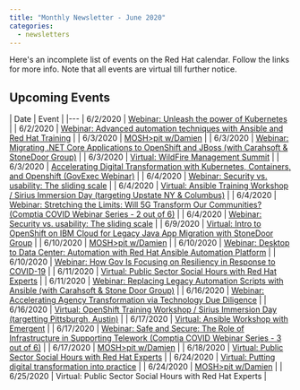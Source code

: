 ```yaml
---
title: "Monthly Newsletter - June 2020"
categories:
  - newsletters
---
```


Here's an incomplete list of events on the Red Hat calendar.  Follow the links for more info.  Note that all events are virtual till further notice.

## Upcoming Events

| Date | Event |
|---
| 6/2/2020 | [Webinar: Unleash the power of Kubernetes](https://redhat.brighttalk.live/summit/4751-unleash-the-power-of-kubernetes/?utm_source) |
| 6/2/2020 | [Webinar: Advanced automation techniques with Ansible and Red Hat Training](https://www.redhat.com/en/events/webinar/advanced-automation-techniques-ansible-and-red-hat-training?sc_cid=7013a000002DcLPAA0) |
| 6/3/2020 | [MOSH>pit w/Damien](https://www.damien.live/moshpit/) |
| 6/3/2020 | [Webinar: Migrating .NET Core Applications to OpenShift and JBoss (with Carahsoft &amp; StoneDoor Group)](https://www.stonedoor.io/carahsoft-cpe-webinars/?SQF_SOURCE=redhat) |
| 6/3/2020 | [Virtual: WildFire Management Summit](https://www.idga.org/events-wildfiremanagement/) |
| 6/3/2020 | [Accelerating Digital Transformation with Kubernetes, Containers, and Openshift (GovExec Webinar)](https://www.govexec.com/feature/accelerating-digital-transformation-with-containers-kubernetes-and-openshift/) |
| 6/4/2020 | [Webinar: Security vs. usability: The sliding scale](https://www.brighttalk.com/webcast/16623/407174) |
| 6/4/2020 | [Virtual: Ansible Training Workshop / Sirius Immersion Day (targeting Upstate NY &amp; Columbus)](https://events.siriuscom.com/redhatansiblevirtualtrainingwo) |
| 6/4/2020 | [Webinar: Stretching the Limits: Will 5G Transform Our Communities? (Comptia COVID Webinar Series - 2 out of 6)](https://www.comptia.org/events/pti-webinar-series-cybersecurity-emerging-technology-in-local-government) |
| 6/4/2020 | [Webinar: Security vs. usability: The sliding scale](https://www.redhat.com/en/events/webinar/security-vs-usability-sliding-scale?sc_cid) |
| 6/9/2020 | [Virtual: Intro to OpenShift on IBM Cloud for Legacy Java App Migration with StoneDoor Group](https://events.redhat.com/profile/form/index.cfm?PKformID=0x153901abcd&amp;sc_cid=7013a000002DXYxAAO&amp;elqTrackId=0274b8437481494584c907673d2d4b66) |
| 6/10/2020 | [MOSH>pit w/Damien](https://www.damien.live/moshpit/) |
| 6/10/2020 | [Webinar: Desktop to Data Center: Automation with Red Hat Ansible Automation Platform](https://www.brighttalk.com/webcast/16623/407174) |
| 6/10/2020 | [Webinar: How Gov Is Focusing on Resiliency in Response to COVID-19](https://go.govloop.com/role-of-CIO.html) |
| 6/11/2020 | [Virtual: Public Sector Social Hours with Red Hat Experts](https://events.redhat.com/profile/form/index.cfm?PKformID=0x176454abcd&amp;sc_cid=7013a000002DltnAAC) |
| 6/11/2020 | [Webinar: Replacing Legacy Automation Scripts with Ansible (with Carahsoft &amp; Stone Door Group)](https://www.stonedoor.io/carahsoft-cpe-webinars/?SQF_SOURCE=redhat) |
| 6/16/2020 | [Webinar: Accelerating Agency Transformation via Technology Due Diligence](https://www.brighttalk.com/webcast/16623/410152) |
| 6/16/2020 | [Virtual: OpenShift Training Workshop / Sirius Immersion Day (targetting Pittsburgh, Austin)](https://events.siriuscom.com/redhatopenshiftvirtualtraining) |
| 6/17/2020 | [Virtual: Ansible Workshop with Emergent](https://events.redhat.com/profile/form/index.cfm?PKformID=0x150633abcd&amp;sc_cid=7013a000002DWIAAA4&amp;elqTrackId=5e342ef5c0544ec9a9feddae2d4a69ce) |
| 6/17/2020 | [Webinar: Safe and Secure: The Role of Infrastructure in Supporting Telework (Comptia COVID Webinar Series - 3 out of 6)](https://www.comptia.org/events/pti-webinar-series-cybersecurity-emerging-technology-in-local-government) |
| 6/17/2020 | [MOSH>pit w/Damien](https://www.damien.live/moshpit/) |
| 6/18/2020 | [Virtual: Public Sector Social Hours with Red Hat Experts](https://events.redhat.com/profile/form/index.cfm?PKformID=0x176454abcd&amp;sc_cid=7013a000002DltnAAC) |
| 6/24/2020 | [Virtual: Putting digital transformation into practice](https://redhat.brighttalk.live/summit/4747-putting-digital-transformation-into-practice-a-virtual-event/) |
| 6/24/2020 | [MOSH>pit w/Damien](https://www.damien.live/moshpit/) |
| 6/25/2020 | Virtual: Public Sector Social Hours with Red Hat Experts |
